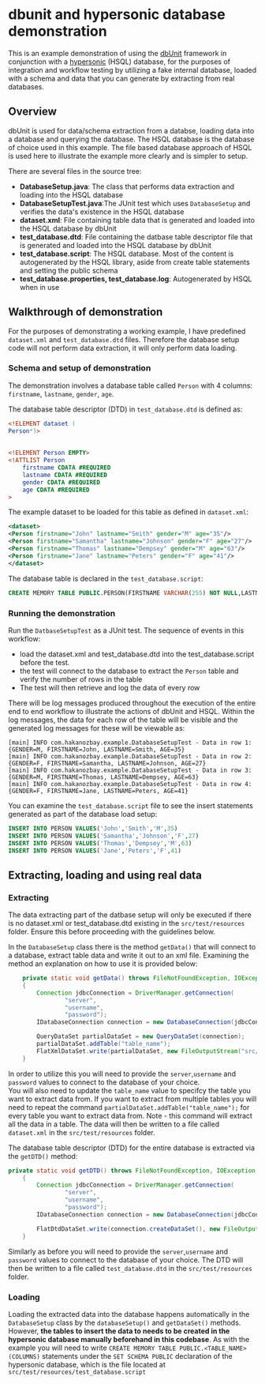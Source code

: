 # dbunit and hypersonic database demonstration

This is an example demonstration of using the [dbUnit][] framework in conjunction with a [hypersonic][] (HSQL) database, for the purposes of integration and workflow testing by utilizing a fake internal database, loaded with a schema and data that you can generate by extracting from real databases.

## Overview
dbUnit is used for data/schema extraction from a databse, loading data into a database and querying the database. 
The HSQL database is the database of choice used in this example. The file based database approach of HSQL is used here to illustrate the example more clearly and is simpler to setup.

There are several files in the source tree:

- **DatabaseSetup.java**: The class that performs data extraction and loading into the HSQL database
- **DatabaseSetupTest.java**:The JUnit test which uses `DatabaseSetup` and verifies the data's existence in the HSQL database 
- **dataset.xml**: File containing table data that is generated and loaded into the HSQL database by dbUnit
- **test_database.dtd**: File containing the datbase table descriptor file that is generated and loaded into the HSQL database by dbUnit
- **test_database.script**: The HSQL database. Most of the content is autogenerated by the HSQL library, aside from create table statements and setting the public schema
- **test_database.properties, test_database.log**: Autogenerated by HSQL when in use

## Walkthrough of demonstration
For the purposes of demonstrating a working example, I have predefined `dataset.xml` and `test_database.dtd` files. Therefore the database setup code will not perform data extraction, it will only perform data loading.

### Schema and setup of demonstration
The demonstration involves a database table called `Person` with 4 columns: `firstname`, `lastname`, `gender`, `age`. 

The database table descriptor (DTD) in `test_database.dtd` is defined as:
```dtd
<!ELEMENT dataset (
Person*)>
 
 
<!ELEMENT Person EMPTY>
<!ATTLIST Person
    firstname CDATA #REQUIRED
    lastname CDATA #REQUIRED
    gender CDATA #REQUIRED
    age CDATA #REQUIRED
> 
```

The example dataset to be loaded for this table as defined in `dataset.xml`:

```xml
<dataset>
<Person firstname="John" lastname="Smith" gender="M" age="35"/>
<Person firstname="Samantha" lastname="Johnson" gender="F" age="27"/>
<Person firstname="Thomas" lastname="Dempsey" gender="M" age="63"/>
<Person firstname="Jane" lastname="Peters" gender="F" age="41"/>
</dataset>
```

The database table is declared in the `test_database.script`:

```sql
CREATE MEMORY TABLE PUBLIC.PERSON(FIRSTNAME VARCHAR(255) NOT NULL,LASTNAME VARCHAR(255) NOT NULL,GENDER VARCHAR(1) NOT NULL,AGE INTEGER NOT NULL)
```
### Running the demonstration
Run the `DatbaseSetupTest` as a JUnit test. The sequence of events in this workflow:
- load the dataset.xml and test_database.dtd into the test_database.script before the test.
- the test will connect to the database to extract the `Person` table and verify the number of rows in the table
- The test will then retrieve and log the data of every row

There will be log messages produced throughout the execution of the entire end to end workflow to illustrate the actions of dbUnit and HSQL. 
Within the log messages, the data for each row of the table will be visible and the generated log messages for these will be viewable as:

```
[main] INFO com.hakanozbay.example.DatabaseSetupTest - Data in row 1: {GENDER=M, FIRSTNAME=John, LASTNAME=Smith, AGE=35}
[main] INFO com.hakanozbay.example.DatabaseSetupTest - Data in row 2: {GENDER=F, FIRSTNAME=Samantha, LASTNAME=Johnson, AGE=27}
[main] INFO com.hakanozbay.example.DatabaseSetupTest - Data in row 3: {GENDER=M, FIRSTNAME=Thomas, LASTNAME=Dempsey, AGE=63}
[main] INFO com.hakanozbay.example.DatabaseSetupTest - Data in row 4: {GENDER=F, FIRSTNAME=Jane, LASTNAME=Peters, AGE=41}
```
You can examine the `test_database.script` file to see the insert statements generated as part of the database load setup:

```sql
INSERT INTO PERSON VALUES('John','Smith','M',35)
INSERT INTO PERSON VALUES('Samantha','Johnson','F',27)
INSERT INTO PERSON VALUES('Thomas','Dempsey','M',63)
INSERT INTO PERSON VALUES('Jane','Peters','F',41)
```

## Extracting, loading and using real data 

### Extracting

The data extracting part of the datbase setup will only be executed if there is no dataset.xml or test_database.dtd existing in the `src/test/resources` folder. Ensure this before proceeding with the guidelines below. 

In the `DatabaseSetup` class there is the method `getData()` that will connect to a database, extract table data and write it out to an xml file. Examining the method an explanation on how to use it is provided below:

```java
	private static void getData() throws FileNotFoundException, IOException, SQLException, ClassNotFoundException, DatabaseUnitException
	{
		Connection jdbcConnection = DriverManager.getConnection(
				"server",
				"username",
				"password");
		IDatabaseConnection connection = new DatabaseConnection(jdbcConnection);

		QueryDataSet partialDataSet = new QueryDataSet(connection);
		partialDataSet.addTable("table_name");
		FlatXmlDataSet.write(partialDataSet, new FileOutputStream("src/test/resources/dataset.xml"));
	}
```
In order to utilize this you will need to provide the `server`,`username` and `password` values to connect to the database of your choice.  
You will also need to update the `table_name` value to specifcy the table you want to extract data from. If you want to extract from multiple tables you will need to repeat the command `partialDataSet.addTable("table_name");` for every table you want to extract data from. Note - this command will extract all the data in a table.
The data will then be written to a file called `dataset.xml` in the `src/test/resources` folder.

The database table descriptor (DTD) for the entire database is extracted via the `getDTD()` method:

```java
private static void getDTD() throws FileNotFoundException, IOException, SQLException, ClassNotFoundException, DatabaseUnitException
	{
		Connection jdbcConnection = DriverManager.getConnection(
				"server",
				"username", 
				"password");
		IDatabaseConnection connection = new DatabaseConnection(jdbcConnection);

		FlatDtdDataSet.write(connection.createDataSet(), new FileOutputStream("src/test/resources/test_database.dtd"));
	}
```
Similarly as before you will need to provide the `server`,`username` and `password` values to connect to the database of your choice. The DTD will then be written to a file called `test_database.dtd` in the `src/test/resources` folder.

### Loading

Loading the extracted data into the database happens automatically in the `DatabaseSetup` class by the `databaseSetup()` and `getDataSet()` methods. However, **the tables to insert the data to needs to be created in the hypersonic database manually beforehand in this codebase**. As with the example you will need to write `CREATE MEMORY TABLE PUBLIC.<TABLE_NAME>(COLUMNS)` statements under the `SET SCHEMA PUBLIC` declaration of the hypersonic database, which is the file located at `src/test/resources/test_database.script`


[dbUnit]: http://dbunit.sourceforge.net/
[hypersonic]: http://hsqldb.org/

